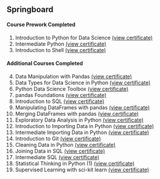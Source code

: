 ## Springboard

#### Course Prework Completed
1. Introduction to Python for Data Science [(view certificate)](https://www.datacamp.com/statement-of-accomplishment/course/9949aa4037145f2ff041bff5ee99b4ec6c8d197d)
2. Intermediate Python [(view certificate)](https://www.datacamp.com/statement-of-accomplishment/course/c52d2a88d8b7f842c5a850afe6eb74f6083dc885)
3. Introduction to Shell [(view certificate)](https://www.datacamp.com/statement-of-accomplishment/course/af40662a612096ae07a8c5a1bc623050e080a7aa)

#### Additional Courses Completed
4. Data Manipulation with Pandas [(view certificate)](https://www.datacamp.com/statement-of-accomplishment/course/f5dfbca2ada8e1bea678cc6befd5e549a8a84948)
5. Data Types for Data Science in Python [(view certificate)](https://www.datacamp.com/statement-of-accomplishment/course/d3a4e477ddfd191d89e4b11cdfa946dc39f968b9)
6. Python Data Science Toolbox [(view certificate)](https://www.datacamp.com/statement-of-accomplishment/course/57fcebe27001cca397df35d9a56849265ede861e)
7. pandas Foundations [(view certificate)](https://www.datacamp.com/statement-of-accomplishment/course/5ce7567423d1b21da124deb4972a131aafbcb11c)
8. Introduction to SQL [(view certificate)](https://www.datacamp.com/statement-of-accomplishment/course/2e1a017992d002bb8f7edfe3988200d1307a7782)
9. Manipulating DataFrames with pandas [(view certificate)](https://www.datacamp.com/statement-of-accomplishment/course/d666f5dd86b97b9eb60834e3ddca1520c20ebfe9)
10. Merging DataFrames with pandas [(view certificate)](https://www.datacamp.com/statement-of-accomplishment/course/282a1bf1cf9338d288e65f474938d7031f255846)
11. Exploratory Data Analysis in Python [(view certificate)](https://www.datacamp.com/statement-of-accomplishment/course/5e7734808b3ef1ebc0de1d70e5457990e61fc809)
12. Introduction to Importing Data in Python [(view certificate)](https://www.datacamp.com/statement-of-accomplishment/course/bee3c4088953828dcfb686dfbd39191db11e4066)
13. Intermediate Importing Data in Python [(view certificate)](https://www.datacamp.com/statement-of-accomplishment/course/ccd8ec2696cae8aabd188d6b723573d96edc20af)
14. Introduction to Git [(view certificate)](https://www.datacamp.com/statement-of-accomplishment/course/1b453688071f0dd4126ee4437329cd782cee887f)
15. Cleaning Data in Python [(view certificate)](https://www.datacamp.com/statement-of-accomplishment/course/d420d1934e778681fd536a621c04173fee62aae6)
16. Joining Data in SQL [(view certificate)](https://www.datacamp.com/statement-of-accomplishment/course/0a238f4ab4682dfad3314e68e5656c0649b4087b)
17. Intermediate SQL [(view certificate)](https://www.datacamp.com/statement-of-accomplishment/course/1702824ece9fd824228488e58d75d0ca449854cb)
18. Statistical Thinking in Python (1) [(view certificate)](https://www.datacamp.com/statement-of-accomplishment/course/a15da7afe22a0d653532b452f53c5336e64ef5bd)
19. Supervised Learning with sci-kit learn [(view certificate)](https://www.datacamp.com/statement-of-accomplishment/course/a5ca55f408271c2d0d6cdd7c36523d614f1ebf53)
